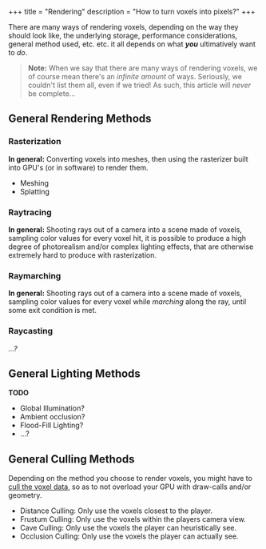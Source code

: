+++
title = "Rendering"
description = "How to turn voxels into pixels?"
+++

There are many ways of rendering voxels, depending on the way they should look like, the underlying storage, performance considerations, general method used, etc. etc. it all depends on what ***you*** ultimatively want to *do*.

> **Note:** When we say that there are many ways of rendering voxels, we of course mean there's an *infinite amount* of ways. Seriously, we couldn't list them all, even if we tried! As such, this article will *never* be complete...

## General Rendering Methods

### Rasterization

**In general:** Converting voxels into meshes, then using the rasterizer built into GPU's (or in software) to render them.

- Meshing
- Splatting

### Raytracing

**In general:** Shooting rays out of a camera into a scene made of voxels, sampling color values for every voxel hit, it is possible to produce a high degree of photorealism and/or complex lighting effects, that are otherwise extremely hard to produce with rasterization.

### Raymarching

**In general:** Shooting rays out of a camera into a scene made of voxels, sampling color values for every voxel while *marching* along the ray, until some exit condition is met.

### Raycasting

*...?*

## General Lighting Methods

**TODO**

- Global Illumination?
- Ambient occlusion?
- Flood-Fill Lighting?
- ...?

## General Culling Methods

Depending on the method you choose to render voxels, you might have to [cull the voxel data](/wiki/rendering/culling), so as to not overload your GPU with draw-calls and/or geometry.

- Distance Culling: Only use the voxels closest to the player.
- Frustum Culling: Only use the voxels within the players camera view.
- Cave Culling: Only use the voxels the player can heuristically see.
- Occlusion Culling: Only use the voxels the player can actually see.
